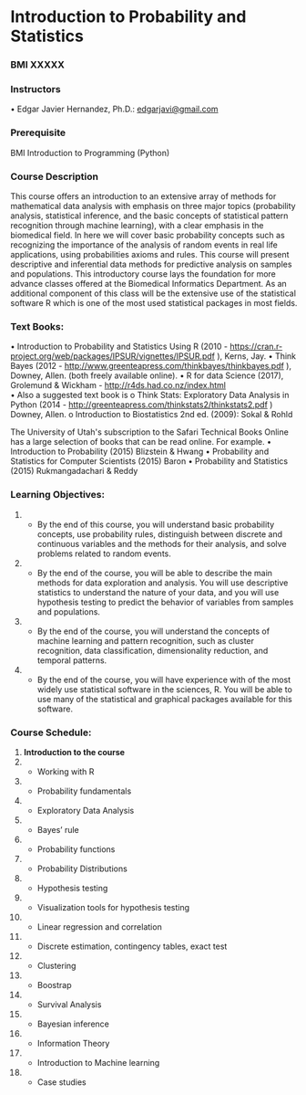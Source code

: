 # Introduction to Probability and Statistics

### BMI XXXXX

### Instructors

•	Edgar Javier Hernandez, Ph.D.: edgarjavi@gmail.com

### Prerequisite
BMI Introduction to Programming (Python)

### Course Description

This course offers an introduction to an extensive array of methods for mathematical data analysis with emphasis on three major topics (probability analysis, statistical inference, and the basic concepts of statistical pattern recognition through machine learning), with a clear emphasis in the biomedical field. In here we will cover basic probability concepts such as recognizing the importance of the analysis of random events in real life applications, using probabilities axioms and rules. This course will present descriptive and inferential data methods for predictive analysis on samples and populations.  This introductory course lays the foundation for more advance classes offered at the Biomedical Informatics Department. As an additional component of this class will be the extensive use of the statistical software R which is one of the most used statistical packages in most fields. 

### Text Books: 

•	Introduction to Probability and Statistics Using R (2010 - https://cran.r-project.org/web/packages/IPSUR/vignettes/IPSUR.pdf ), Kerns, Jay. 
•	Think Bayes (2012 - http://www.greenteapress.com/thinkbayes/thinkbayes.pdf ), Downey, Allen. (both freely available online). 
•	R for data Science (2017), Grolemund & Wickham - http://r4ds.had.co.nz/index.html   
•	Also a suggested text book is 
o	Think Stats: Exploratory Data Analysis in Python (2014 - http://greenteapress.com/thinkstats2/thinkstats2.pdf ) Downey, Allen.
o	Introduction to Biostatistics 2nd ed. (2009): Sokal & Rohld

The University of Utah's subscription to the Safari Technical Books Online has a large selection of books that can be read online. For example.
•	Introduction to Probability (2015) Blizstein & Hwang
•	Probability and Statistics for Computer Scientists (2015) Baron
•	Probability and Statistics (2015) Rukmangadachari & Reddy

### Learning Objectives:
1.	* By the end of this course, you will understand basic probability concepts, use probability rules, distinguish between discrete and continuous variables and the methods for their analysis, and solve problems related to random events.
2.	* By the end of the course, you will be able to describe the main methods for data exploration and analysis. You will use descriptive statistics to understand the nature of your data, and you will use hypothesis testing to predict the behavior of variables from samples and populations. 
3.	* By the end of the course, you will understand the concepts of machine learning and pattern recognition, such as cluster recognition, data classification, dimensionality reduction, and temporal patterns.
4.	* By the end of the course, you will have experience with of the most widely use statistical software in the sciences, R. You will be able to use many of the statistical and graphical packages available for this software.

### Course Schedule:

1. **Introduction to the course**
2. * Working with R
3. * Probability fundamentals
4. * Exploratory Data Analysis
5.	* Bayes’ rule
6.	* Probability functions
7.	* Probability Distributions
8.	* Hypothesis testing
9.	* Visualization tools for hypothesis testing
10.	* Linear regression and correlation
11.	* Discrete estimation, contingency tables, exact test
12.	* Clustering
13.	* Boostrap
14.	* Survival Analysis
15.	* Bayesian inference
16.	* Information Theory
17.	* Introduction to Machine learning
18.	* Case studies
